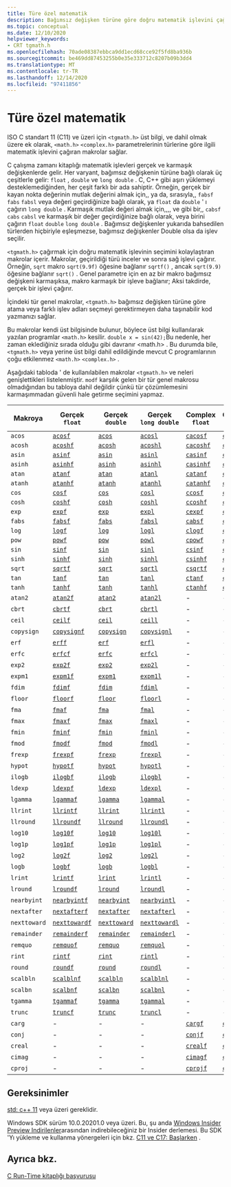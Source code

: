 ```yaml
---
title: Türe özel matematik
description: Bağımsız değişken türüne göre doğru matematik işlevini çağıran C kodu yazmayı kolaylaştıran <tgmath. h> içindeki makroları açıklar.
ms.topic: conceptual
ms.date: 12/10/2020
helpviewer_keywords:
- CRT tgmath.h
ms.openlocfilehash: 70ade08387ebbca9dd1ecd68cce92f5fd8ba936b
ms.sourcegitcommit: be469dd87453255b0e35e333712c8207b09b3dd4
ms.translationtype: MT
ms.contentlocale: tr-TR
ms.lasthandoff: 12/14/2020
ms.locfileid: "97411856"
---
```

# <a name="type-generic-math"></a>Türe özel matematik

ISO C standart 11 (C11) ve üzeri için `<tgmath.h>` üst bilgi, ve dahil olmak üzere ek olarak, `<math.h>` `<complex.h>` parametrelerinin türlerine göre ilgili matematik işlevini çağıran makrolar sağlar.

C çalışma zamanı kitaplığı matematik işlevleri gerçek ve karmaşık değişkenlerde gelir. Her varyant, bağımsız değişkenin türüne bağlı olarak üç çeşitlerle gelir: `float` , `double` ve `long double` . C, C++ gibi aşırı yüklemeyi desteklemediğinden, her çeşit farklı bir ada sahiptir. Örneğin, gerçek bir kayan nokta değerinin mutlak değerini almak için,, ya da, sırasıyla,, `fabsf` `fabs` `fabsl` veya değeri geçirdiğinize bağlı olarak, ya `float` da `double` ' ı çağırın `long double` . Karmaşık mutlak değeri almak için,,,, ve gibi bir,, `cabsf` `cabs` `cabsl` ve karmaşık bir değer geçirdiğinize bağlı olarak, veya birini çağırın `float` `double` `long double` . Bağımsız değişkenler yukarıda bahsedilen türlerden hiçbiriyle eşleşmezse, bağımsız değişkenler Double olsa da işlev seçilir.

`<tgmath.h>` çağırmak için doğru matematik işlevinin seçimini kolaylaştıran makrolar içerir. Makrolar, geçirildiği türü inceler ve sonra sağ işlevi çağırır. Örneğin, `sqrt` makro `sqrt(9.9f)` öğesine bağlanır `sqrtf()` , ancak `sqrt(9.9)` öğesine bağlanır `sqrt()` . Genel parametre için en az bir makro bağımsız değişkeni karmaşıksa, makro karmaşık bir işleve bağlanır; Aksi takdirde, gerçek bir işlevi çağırır.

İçindeki tür genel makrolar, `<tgmath.h>` bağımsız değişken türüne göre atama veya farklı işlev adları seçmeyi gerektirmeyen daha taşınabilir kod yazmanızı sağlar.

Bu makrolar kendi üst bilgisinde bulunur, böylece üst bilgi kullanılarak yazılan programlar `<math.h>` kesilir. `double x = sin(42);`Bu nedenle, her zaman eklediğiniz sırada olduğu gibi davranır \<math.h> . Bu durumda bile, `<tgmath.h>` veya yerine üst bilgi dahil edildiğinde mevcut C programlarının çoğu etkilenmez `<math.h>` `<complex.h>` .

Aşağıdaki tabloda ' de kullanılabilen makrolar `<tgmath.h>` ve neleri genişlettikleri listelenmiştir. `modf` karşılık gelen bir tür genel makrosu olmadığından bu tabloya dahil değildir çünkü tür çözümlemesini karmaşımmadan güvenli hale getirme seçimini yapmaz.

|Makroya  |Gerçek</br>`float`  | Gerçek</br>`double` | Gerçek</br>`long double` | Complex</br>`float` | Complex</br>`double` | Complex</br>`long double` |
|---------|---------|---------|---------|---------|---------|---------|
`acos` | [`acosf`](reference/mbsnbicmp-mbsnbicmp-l.md) | [`acos`](reference/mbsnbicmp-mbsnbicmp-l.md) | [`acosl`](reference/mbsnbicmp-mbsnbicmp-l.md) | [`cacosf`](reference/cacos-cacosf-cacosl.md) | [`cacos`](reference/cacos-cacosf-cacosl.md) | [`cacosl`](reference/cacos-cacosf-cacosl.md) |
`acosh` | [`acoshf`](reference/acosh-acoshf-acoshl.md) | [`acosh`](reference/acosh-acoshf-acoshl.md) | [`acoshl`](reference/acosh-acoshf-acoshl.md) | [`cacoshf`](reference/cacosh-cacoshf-cacoshl.md) | [`cacosh`](reference/cacosh-cacoshf-cacoshl.md) | [`cacoshl`](reference/cacosh-cacoshf-cacoshl.md) |
`asin` | [`asinf`](reference/asin-asinf-asinl.md) | [`asin`](reference/asin-asinf-asinl.md) | [`asinl`](reference/asin-asinf-asinl.md) | [`casinf`](reference/casin-casinf-casinl.md) | [`casin`](reference/casin-casinf-casinl.md) | [`casinl`](reference/casin-casinf-casinl.md) |
`asinh` | [`asinhf`](reference/asin-asinf-asinl.md) | [`asinh`](reference/asin-asinf-asinl.md) | [`asinhl`](reference/asin-asinf-asinl.md) | [`casinhf`](reference/casinh-casinhf-casinhl.md) | [`casinh`](reference/casinh-casinhf-casinhl.md) | [`casinhl`](reference/casinh-casinhf-casinhl.md) |
`atan` | [`atanf`](reference/atan-atanf-atanl-atan2-atan2f-atan2l.md) | [`atan`](reference/atan-atanf-atanl-atan2-atan2f-atan2l.md) | [`atanl`](reference/atan-atanf-atanl-atan2-atan2f-atan2l.md) | [`catanf`](reference/catan-catanf-catanl.md) | [`catan`](reference/catan-catanf-catanl.md) | [`catanl`](reference/catan-catanf-catanl.md) |
`atanh` | [`atanhf`](reference/atanh-atanhf-atanhl.md) | [`atanh`](reference/atanh-atanhf-atanhl.md) | [`atanhl`](reference/atanh-atanhf-atanhl.md) | [`catanhf`](reference/catanh-catanhf-catanhl.md) | [`catanh`](reference/catanh-catanhf-catanhl.md) | [`catanhl`](reference/catanh-catanhf-catanhl.md) |
`cos` | [`cosf`](reference/cos-cosf-cosl.md) | [`cos`](reference/cos-cosf-cosl.md) | [`cosl`](reference/cos-cosf-cosl.md) | [`ccosf`](reference/ccos-ccosf-ccosl.md) | [`ccos`](reference/ccos-ccosf-ccosl.md) | [`ccosl`](reference/ccos-ccosf-ccosl.md) |
`cosh` | [`coshf`](reference/cosh-coshf-coshl.md) | [`cosh`](reference/cosh-coshf-coshl.md) | [`coshl`](reference/cosh-coshf-coshl.md) | [`ccoshf`](reference/ccosh-ccoshf-ccoshl.md) | [`ccosh`](reference/ccosh-ccoshf-ccoshl.md) | [`ccoshl`](reference/ccosh-ccoshf-ccoshl.md) |
`exp` | [`expf`](reference/exp-expf.md) | [`exp`](reference/exp-expf.md) | [`expl`](reference/exp-expf.md) | [`cexpf`](reference/cexp-cexpf-cexpl.md) | [`cexp`](reference/cexp-cexpf-cexpl.md) | [`cexpl`](reference/cexp-cexpf-cexpl.md) |
`fabs` | [`fabsf`](reference/fabs-fabsf-fabsl.md) | [`fabs`](reference/fabs-fabsf-fabsl.md) | [`fabsl`](reference/fabs-fabsf-fabsl.md) | [`cabsf`](reference/cabs-cabsf-cabsl.md) | [`cabs`](reference/cabs-cabsf-cabsl.md) | [`cabsl`](reference/cabs-cabsf-cabsl.md) |
`log` | [`logf`](reference/log-logf-log10-log10f.md) | [`log`](reference/log-logf-log10-log10f.md) | [`logl`](reference/log-logf-log10-log10f.md) | [`clogf`](reference/clog-clogf-clogl.md) | [`clog`](reference/clog-clogf-clogl.md) | [`clogl`](reference/clog-clogf-clogl.md) |
`pow` | [`powf`](reference/pow-powf-powl.md) | [`pow`](reference/pow-powf-powl.md) | [`powl`](reference/pow-powf-powl.md) | [`cpowf`](reference/cpow-cpowf-cpowl.md) | [`cpow`](reference/cpow-cpowf-cpowl.md) | [`cpowl`](reference/cpow-cpowf-cpowl.md) |
`sin` | [`sinf`](reference/sin-sinf-sinl.md) | [`sin`](reference/sin-sinf-sinl.md) | [`sinl`](reference/sin-sinf-sinl.md) | [`csinf`](reference/csin-csinf-csinl.md) | [`csin`](reference/csin-csinf-csinl.md) | [`csinl`](reference/csin-csinf-csinl.md) |
`sinh` | [`sinhf`](reference/sinh-sinhf-sinhl.md) | [`sinh`](reference/sinh-sinhf-sinhl.md) | [`sinhl`](reference/sinh-sinhf-sinhl.md) | [`csinhf`](reference/csinh-csinhf-csinhl.md) | [`csinh`](reference/csinh-csinhf-csinhl.md) | [`csinhl`](reference/csinh-csinhf-csinhl.md) |
`sqrt` | [`sqrtf`](reference/sqrt-sqrtf-sqrtl.md) | [`sqrt`](reference/sqrt-sqrtf-sqrtl.md) | [`sqrtl`](reference/sqrt-sqrtf-sqrtl.md) | [`csqrtf`](reference/csqrt-csqrtf-csqrtl.md) | [`csqrt`](reference/csqrt-csqrtf-csqrtl.md) | [`csqrtl`](reference/csqrt-csqrtf-csqrtl.md) |
`tan` | [`tanf`](reference/tan-tanf-tanl.md) | [`tan`](reference/tan-tanf-tanl.md) | [`tanl`](reference/tan-tanf-tanl.md) | [`ctanf`](reference/ctan-ctanf-ctanl.md) | [`ctan`](reference/ctan-ctanf-ctanl.md) | [`ctanl`](reference/ctan-ctanf-ctanl.md) |
`tanh` | [`tanhf`](reference/tanh-tanhf-tanhl.md) | [`tanh`](reference/tanh-tanhf-tanhl.md) | [`tanhl`](reference/tanh-tanhf-tanhl.md) | [`ctanhf`](reference/ctanh-ctanhf-ctanhl.md) | [`ctanh`](reference/ctanh-ctanhf-ctanhl.md) | [`ctanhl`](reference/ctanh-ctanhf-ctanhl.md) |
`atan2` | [`atan2f`](reference/atan-atanf-atanl-atan2-atan2f-atan2l.md) | [`atan2`](reference/atan-atanf-atanl-atan2-atan2f-atan2l.md) | [`atan2l`](reference/atan-atanf-atanl-atan2-atan2f-atan2l.md) | - | - | - |
`cbrt` | [`cbrtf`](reference/cbrt-cbrtf-cbrtl.md) | [`cbrt`](reference/cbrt-cbrtf-cbrtl.md) | [`cbrtl`](reference/cbrt-cbrtf-cbrtl.md) | - | - | - |
`ceil` | [`ceilf`](reference/ceil-ceilf-ceill.md) | [`ceil`](reference/ceil-ceilf-ceill.md) | [`ceill`](reference/ceil-ceilf-ceill.md) | - | - | - |
`copysign` | [`copysignf`](reference/copysign-copysignf-copysignl-copysign-copysignf-copysignl.md) | [`copysign`](reference/copysign-copysignf-copysignl-copysign-copysignf-copysignl.md) | [`copysignl`](reference/copysign-copysignf-copysignl-copysign-copysignf-copysignl.md) | - | - | - |
`erf` | [`erff`](reference/erf-erff-erfl-erfc-erfcf-erfcl.md) | [`erf`](reference/erf-erff-erfl-erfc-erfcf-erfcl.md) | [`erfl`](reference/erf-erff-erfl-erfc-erfcf-erfcl.md) | - | - | - |
`erfc` | [`erfcf`](reference/erf-erff-erfl-erfc-erfcf-erfcl.md) | [`erfc`](reference/erf-erff-erfl-erfc-erfcf-erfcl.md) | [`erfcl`](reference/erf-erff-erfl-erfc-erfcf-erfcl.md) | - | - | - |
`exp2` | [`exp2f`](reference/exp2-exp2f-exp2l.md) | [`exp2`](reference/exp2-exp2f-exp2l.md) | [`exp2l`](reference/exp2-exp2f-exp2l.md) | - | - | - |
`expm1` | [`expm1f`](reference/expm1-expm1f-expm1l.md) | [`expm1`](reference/expm1-expm1f-expm1l.md) | [`expm1l`](reference/expm1-expm1f-expm1l.md) | - | - | - |
`fdim` | [`fdimf`](reference/fdim-fdimf-fdiml.md) | [`fdim`](reference/fdim-fdimf-fdiml.md) | [`fdiml`](reference/fdim-fdimf-fdiml.md) | - | - | - |
`floor` | [`floorf`](reference/floor-floorf-floorl.md) | [`floor`](reference/floor-floorf-floorl.md) | [`floorl`](reference/floor-floorf-floorl.md) | - | - | - |
`fma` | [`fmaf`](reference/fma-fmaf-fmal.md) | [`fma`](reference/fma-fmaf-fmal.md) | [`fmal`](reference/fma-fmaf-fmal.md) | - | - | - |
`fmax` | [`fmaxf`](reference/fmax-fmaxf-fmaxl.md) | [`fmax`](reference/fmax-fmaxf-fmaxl.md) | [`fmaxl`](reference/fmax-fmaxf-fmaxl.md) | - | - | - |
`fmin` | [`fminf`](reference/fmin-fminf-fminl.md) | [`fmin`](reference/fmin-fminf-fminl.md) | [`fminl`](reference/fmin-fminf-fminl.md) | - | - | - |
`fmod` | [`fmodf`](reference/fmod-fmodf.md) | [`fmod`](reference/fmod-fmodf.md) | [`fmodl`](reference/fmod-fmodf.md) | - | - | - |
`frexp` | [`frexpf`](reference/frexp.md) | [`frexp`](reference/frexp.md) | [`frexpl`](reference/frexp.md) | - | - | - |
`hypot` | [`hypotf`](reference/hypot-hypotf-hypotl-hypot-hypotf-hypotl.md) | [`hypot`](reference/hypot-hypotf-hypotl-hypot-hypotf-hypotl.md) | [`hypotl`](reference/hypot-hypotf-hypotl-hypot-hypotf-hypotl.md) | - | - | - |
`ilogb` | [`ilogbf`](reference/ilogb-ilogbf-ilogbl2.md) | [`ilogb`](reference/ilogb-ilogbf-ilogbl2.md) | [`ilogbl`](reference/ilogb-ilogbf-ilogbl2.md) | - | - | - |
`ldexp` | [`ldexpf`](reference/ldexp.md) | [`ldexp`](reference/ldexp.md) | [`ldexpl`](reference/ldexp.md) | - | - | - |
`lgamma` | [`lgammaf`](reference/lgamma-lgammaf-lgammal.md) | [`lgamma`](reference/lgamma-lgammaf-lgammal.md) | [`lgammal`](reference/lgamma-lgammaf-lgammal.md) | - | - | - |
`llrint` | [`llrintf`](reference/lrint-lrintf-lrintl-llrint-llrintf-llrintl.md) | [`llrint`](reference/lrint-lrintf-lrintl-llrint-llrintf-llrintl.md) | [`llrintl`](reference/lrint-lrintf-lrintl-llrint-llrintf-llrintl.md) | - | - | - |
`llround` | [`llroundf`](reference/lround-lroundf-lroundl-llround-llroundf-llroundl.md) | [`llround`](reference/lround-lroundf-lroundl-llround-llroundf-llroundl.md) | [`llroundl`](reference/lround-lroundf-lroundl-llround-llroundf-llroundl.md) | - | - | - |
`log10` | [`log10f`](reference/log-logf-log10-log10f.md) | [`log10`](reference/log-logf-log10-log10f.md) | [`log10l`](reference/log-logf-log10-log10f.md) | - | - | - |
`log1p` | [`log1pf`](reference/log1p-log1pf-log1pl2.md) | [`log1p`](reference/log1p-log1pf-log1pl2.md) | [`log1pl`](reference/log1p-log1pf-log1pl2.md) | - | - | - |
`log2` | [`log2f`](reference/log2-log2f-log2l.md) | [`log2`](reference/log2-log2f-log2l.md) | [`log2l`](reference/log2-log2f-log2l.md) | - | - | - |
`logb` | [`logbf`](reference/logb-logbf-logbl-logb-logbf.md) | [`logb`](reference/logb-logbf-logbl-logb-logbf.md) | [`logbl`](reference/logb-logbf-logbl-logb-logbf.md) | - | - | - |
`lrint` | [`lrintf`](reference/lrint-lrintf-lrintl-llrint-llrintf-llrintl.md) | [`lrint`](reference/lrint-lrintf-lrintl-llrint-llrintf-llrintl.md) | [`lrintl`](reference/lrint-lrintf-lrintl-llrint-llrintf-llrintl.md) | - | - | - |
`lround` | [`lroundf`](reference/lround-lroundf-lroundl-llround-llroundf-llroundl.md) | [`lround`](reference/lround-lroundf-lroundl-llround-llroundf-llroundl.md) | [`lroundl`](reference/lround-lroundf-lroundl-llround-llroundf-llroundl.md) | - | - | - |
`nearbyint` | [`nearbyintf`](reference/nearbyint-nearbyintf-nearbyintl1.md) | [`nearbyint`](reference/nearbyint-nearbyintf-nearbyintl1.md) | [`nearbyintl`](reference/nearbyint-nearbyintf-nearbyintl1.md) | - | - | - |
`nextafter` | [`nextafterf`](reference/nextafter-functions.md) | [`nextafter`](reference/nextafter-functions.md) | [`nextafterl`](reference/nextafter-functions.md) | - | - | - |
`nexttoward` | [`nexttowardf`](reference/nextafter-functions.md) | [`nexttoward`](reference/nextafter-functions.md) | [`nexttowardl`](reference/nextafter-functions.md) | - | - | - |
`remainder` | [`remainderf`](reference/remainder-remainderf-remainderl.md) | [`remainder`](reference/remainder-remainderf-remainderl.md) | [`remainderl`](reference/remainder-remainderf-remainderl.md) | - | - | - |
`remquo` | [`remquof`](reference/remquo-remquof-remquol.md) | [`remquo`](reference/remquo-remquof-remquol.md) | [`remquol`](reference/remquo-remquof-remquol.md) | - | - | - |
`rint` | [`rintf`](reference/rint-rintf-rintl.md) | [`rint`](reference/rint-rintf-rintl.md) | [`rintl`](reference/rint-rintf-rintl.md) | - | - | - |
`round` | [`roundf`](reference/round-roundf-roundl.md) | [`round`](reference/round-roundf-roundl.md) | [`roundl`](reference/round-roundf-roundl.md) | - | - | - |
`scalbln` | [`scalblnf`](reference/scalbn-scalbnf-scalbnl-scalbln-scalblnf-scalblnl.md) | [`scalbln`](reference/scalbn-scalbnf-scalbnl-scalbln-scalblnf-scalblnl.md) | [`scalblnl`](reference/scalbn-scalbnf-scalbnl-scalbln-scalblnf-scalblnl.md) | - | - | - |
`scalbn` | [`scalbnf`](reference/scalbn-scalbnf-scalbnl-scalbln-scalblnf-scalblnl.md) | [`scalbn`](reference/scalbn-scalbnf-scalbnl-scalbln-scalblnf-scalblnl.md) | [`scalbnl`](reference/scalbn-scalbnf-scalbnl-scalbln-scalblnf-scalblnl.md) | - | - | - |
`tgamma` | [`tgammaf`](reference/tgamma-tgammaf-tgammal.md) | [`tgamma`](reference/tgamma-tgammaf-tgammal.md) | [`tgammal`](reference/tgamma-tgammaf-tgammal.md) | - | - | - |
`trunc` | [`truncf`](reference/trunc-truncf-truncl.md) | [`trunc`](reference/trunc-truncf-truncl.md) | [`truncl`](reference/trunc-truncf-truncl.md) | - | - | - |
`carg` | - | - | - | [`cargf`](reference/carg-cargf-cargl.md) | [`carg`](reference/carg-cargf-cargl.md) | [`cargl`](reference/carg-cargf-cargl.md) |
`conj` | - | - | - | [`conjf`](reference/conj-conjf-conjl.md) | [`conj`](reference/conj-conjf-conjl.md) | [`conjl`](reference/conj-conjf-conjl.md) |
`creal` | - | - | - | [`crealf`](reference/creal-crealf-creall.md) | [`creal`](reference/creal-crealf-creall.md) | [`creall`](reference/creal-crealf-creall.md) |
`cimag` | - | - | - | [`cimagf`](reference/cimag-cimagf-cimagl.md) | [`cimag`](reference/cimag-cimagf-cimagl.md) | [`cimagl`](reference/cimag-cimagf-cimagl.md) |
`cproj` | - | - | - | [`cprojf`](reference/cproj-cprojf-cprojl.md) | [`cproj`](reference/cproj-cprojf-cprojl.md) | [`cprojl`](reference/cproj-cprojf-cprojl.md) |

## <a name="requirements"></a>Gereksinimler

[std: c++ 11](../build/reference/std-specify-language-standard-version.md) veya üzeri gereklidir.

Windows SDK sürüm 10.0.20201.0 veya üzeri. Bu, şu anda [Windows Insider Preview Indirilenler](https://www.microsoft.com/software-download/windowsinsiderpreviewSDK)arasından indirebileceğiniz bir Insider derlemesi. Bu SDK 'Yı yükleme ve kullanma yönergeleri için bkz. [C11 ve C17: Başlarken](https://devblogs.microsoft.com/cppblog/c11-and-c17-standard-support-arriving-in-msvc/#c11-and-c17-getting-started) .

## <a name="see-also"></a>Ayrıca bkz.

[C Run-Time kitaplığı başvurusu](c-run-time-library-reference.md)
